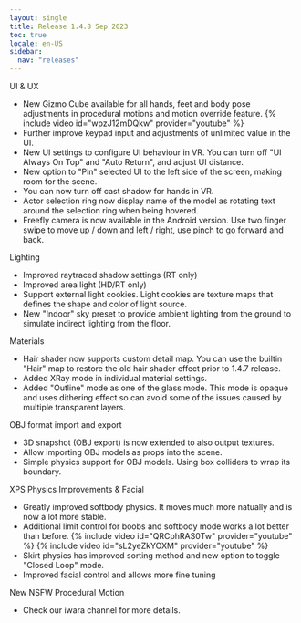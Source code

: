 ```yaml
---
layout: single
title: Release 1.4.8 Sep 2023
toc: true
locale: en-US
sidebar:
  nav: "releases"
---
```


UI & UX
* New Gizmo Cube available for all hands, feet and body pose adjustments in procedural motions and motion override feature. 
{% include video id="wpzJ12mDQkw" provider="youtube" %}
* Further improve keypad input and adjustments of unlimited value in the UI. 
* New UI settings to configure UI behaviour in VR. You can turn off "UI Always On Top" and "Auto Return", and adjust UI distance. 
* New option to "Pin" selected UI to the left side of the screen, making room for the scene.
* You can now turn off cast shadow for hands in VR.
* Actor selection ring now display name of the model as rotating text around the selection ring when being hovered.
* Freefly camera is now available in the Android version. Use two finger swipe to move up / down and left / right, use pinch to go forward and back.


Lighting 
* Improved raytraced shadow settings (RT only)
* Improved area light (HD/RT only)
* Support external light cookies. Light cookies are texture maps that defines the shape and color of light source. 
* New "Indoor" sky preset to provide ambient lighting from the ground to simulate indirect lighting from the floor.


Materials
* Hair shader now supports custom detail map. You can use the builtin "Hair" map to restore the old hair shader effect prior to 1.4.7 release.
* Added XRay mode in individual material settings.
* Added "Outline" mode as one of the glass mode. This mode is opaque and uses dithering effect so can avoid some of the issues caused by multiple transparent layers. 


OBJ format import and export
* 3D snapshot (OBJ export) is now extended to also output textures. 
* Allow importing OBJ models as props into the scene.
* Simple physics support for OBJ models. Using box colliders to wrap its boundary.


XPS Physics Improvements & Facial
* Greatly improved softbody physics. It moves much more natually and is now a lot more stable.
* Additional limit control for boobs and softbody mode works a lot better than before.
{% include video id="QRCphRAS0Tw" provider="youtube" %}
{% include video id="sL2yeZkYOXM" provider="youtube" %}
* Skirt physics has improved sorting method and new option to toggle "Closed Loop" mode. 
* Improved facial control and allows more fine tuning


New NSFW Procedural Motion
* Check our iwara channel for more details.